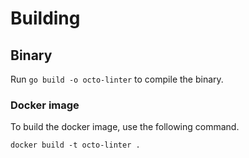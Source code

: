 # Building

## Binary
Run `go build -o octo-linter` to compile the binary.

### Docker image
To build the docker image, use the following command.

````
docker build -t octo-linter .
````
